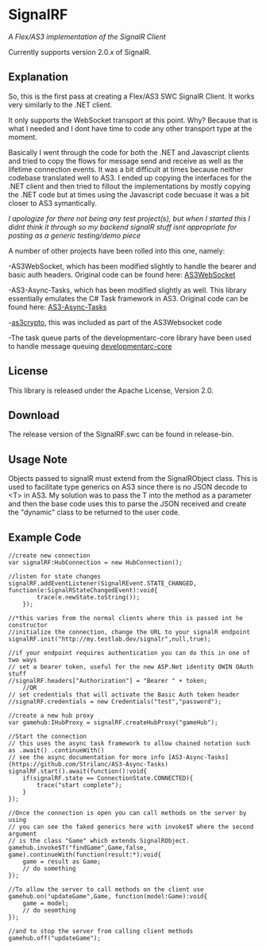 SignalRF
========

*A Flex/AS3 implementation of the SignalR Client*

Currently supports version 2.0.x of SignalR.

Explanation
-----------
So, this is the first pass at creating a Flex/AS3 SWC SignalR Client. It works very similarly to the .NET client.

It only supports the WebSocket transport at this point. Why? Because that is what I needed and I dont have time to code any other transport type at the moment. 

Basically I went through the code for both the .NET and Javascript clients and tried to copy the flows for message send and receive as well as the lifetime connection events.
It was a bit difficult at times because neither codebase translated well to AS3. I ended up copying the interfaces for the .NET client and then tried to fillout the implementations by mostly copying the .NET code but at times using the Javascript code becuase it was a bit closer to AS3 symantically.

*I apologize for there not being any test project(s), but when I started this I didnt think it through so my backend signalR stuff isnt appropriate for posting as a generic testing/demo piece*

A number of other projects have been rolled into this one, namely:

-AS3WebSocket, which has been modified slightly to handle the bearer and basic auth headers. Original code can be found here: [AS3WebSocket](https://github.com/Worlize/AS3WebSocket)

-AS3-Async-Tasks, which has been modified slightly as well. This library essentially emulates the C# Task framework in AS3. Original code can be found here: [AS3-Async-Tasks](https://github.com/Strilanc/AS3-Async-Tasks)

-[as3crypto](http://code.google.com/p/as3crypto/), this was included as part of the AS3Websocket code

-The task queue parts of the developmentarc-core library have been used to handle message queuing [developmentarc-core](https://code.google.com/p/developmentarc-core/)

License
-------
This library is released under the Apache License, Version 2.0.

Download
--------
The release version of the SignalRF.swc can be found in release-bin.

Usage Note
--------
Objects passed to signalR must extend from the SignalRObject class. This is used to facilitate type generics on AS3 since there is no JSON decode to &lt;T&gt; in AS3. My solution was to pass the T into the method as a parameter and then the base code uses this to parse the JSON received and create the "dynamic" class to be returned to the user code.

Example Code
--------
    
	//create new connection
	var signalRF:HubConnection = new HubConnection();
	
	//listen for state changes
	signalRF.addEventListener(SignalREvent.STATE_CHANGED, function(e:SignalRStateChangedEvent):void{
    		trace(e.newState.toString());
    	});
	
	//*this varies from the normal clients where this is passed int he constructor
	//initialize the connection, change the URL to your signalR endpoint
	signalRF.init("http://my.testlab.dev/signalr",null,true);
	
	//if your endpoint requires authentication you can do this in one of two ways
	// set a bearer token, useful for the new ASP.Net identity OWIN OAuth stuff
	//signalRF.headers["Authorization"] = "Bearer " + token;
		//OR
	// set credentials that will activate the Basic Auth token header
	//signalRF.credentials = new Credentials("test","password");
	
	//create a new hub proxy
	var gamehub:IHubProxy = signalRF.createHubProxy("gameHub");
	
	//Start the connection
	// this uses the async task framework to allow chained notation such as .await() .continueWith()
	// see the async documentation for more info [AS3-Async-Tasks](https://github.com/Strilanc/AS3-Async-Tasks)
	signalRF.start().await(function():void{
		if(signalRF.state == ConnectionState.CONNECTED){
			trace("start complete");
		}
	});
	
	//Once the connection is open you can call methods on the server by using
	// you can see the faked generics here with invoke$T where the second argument
	// is the class "Game" which extends SignalRObject.
	gamehub.invoke$T("findGame",Game,false, game).continueWith(function(result:*):void{
		game = result as Game;
		// do something
	});
	
	//To allow the server to call methods on the client use
	gamehub.on("updateGame",Game, function(model:Game):void{
		game = model;
		// do seomthing
	});
	
	//and to stop the server from calling client methods
	gamehub.off("updateGame");
